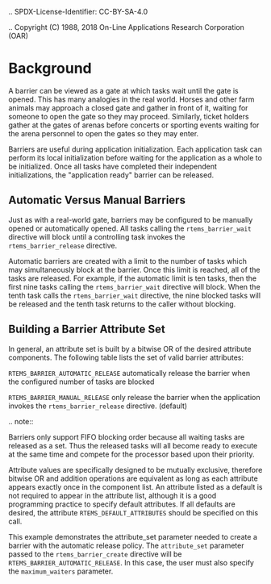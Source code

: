 .. SPDX-License-Identifier: CC-BY-SA-4.0

.. Copyright (C) 1988, 2018 On-Line Applications Research Corporation (OAR)

Background
==========

A barrier can be viewed as a gate at which tasks wait until the gate is opened.
This has many analogies in the real world.  Horses and other farm animals may
approach a closed gate and gather in front of it, waiting for someone to open
the gate so they may proceed.  Similarly, ticket holders gather at the gates of
arenas before concerts or sporting events waiting for the arena personnel to
open the gates so they may enter.

Barriers are useful during application initialization.  Each application task
can perform its local initialization before waiting for the application as a
whole to be initialized.  Once all tasks have completed their independent
initializations, the "application ready" barrier can be released.

Automatic Versus Manual Barriers
--------------------------------

Just as with a real-world gate, barriers may be configured to be manually
opened or automatically opened.  All tasks calling the ``rtems_barrier_wait``
directive will block until a controlling task invokes
the ``rtems_barrier_release`` directive.

Automatic barriers are created with a limit to the number of tasks which may
simultaneously block at the barrier.  Once this limit is reached, all of the
tasks are released.  For example, if the automatic limit is ten tasks, then the
first nine tasks calling the ``rtems_barrier_wait`` directive will block.  When
the tenth task calls the ``rtems_barrier_wait`` directive, the nine blocked
tasks will be released and the tenth task returns to the caller without
blocking.

Building a Barrier Attribute Set
--------------------------------

In general, an attribute set is built by a bitwise OR of the desired attribute
components.  The following table lists the set of valid barrier attributes:

``RTEMS_BARRIER_AUTOMATIC_RELEASE``
  automatically release the barrier when the configured number of tasks are
  blocked

``RTEMS_BARRIER_MANUAL_RELEASE``
  only release the barrier when the application invokes the
  ``rtems_barrier_release`` directive.  (default)

.. note::

  Barriers only support FIFO blocking order because all waiting tasks are
  released as a set.  Thus the released tasks will all become ready to execute
  at the same time and compete for the processor based upon their priority.

Attribute values are specifically designed to be mutually exclusive, therefore
bitwise OR and addition operations are equivalent as long as each attribute
appears exactly once in the component list.  An attribute listed as a default
is not required to appear in the attribute list, although it is a good
programming practice to specify default attributes.  If all defaults are
desired, the attribute ``RTEMS_DEFAULT_ATTRIBUTES`` should be specified on this
call.

This example demonstrates the attribute_set parameter needed to create a
barrier with the automatic release policy.  The ``attribute_set`` parameter
passed to the ``rtems_barrier_create`` directive will be
``RTEMS_BARRIER_AUTOMATIC_RELEASE``.  In this case, the user must also specify
the ``maximum_waiters`` parameter.
